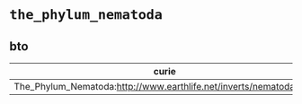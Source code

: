 # `the_phylum_nematoda`

## bto

| curie                                                              |   usages | nodes                                                     |
|--------------------------------------------------------------------|----------|-----------------------------------------------------------|
| The_Phylum_Nematoda:http://www.earthlife.net/inverts/nematoda.html |        1 | [BTO:0001049](http://purl.obolibrary.org/obo/BTO_0001049) |

